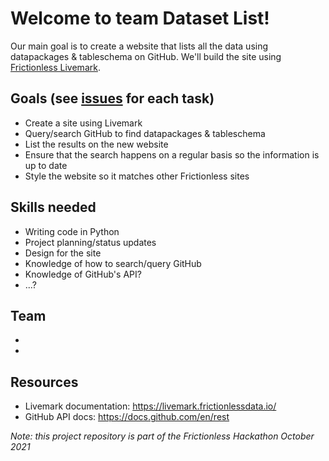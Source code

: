 # Welcome to team Dataset List!

Our main goal is to create a website that lists all the data using datapackages & tableschema on GitHub. We'll build the site using [Frictionless Livemark](https://livemark.frictionlessdata.io/).

## Goals (see [issues](https://github.com/frictionlessdata/hackathon-dataset-list/issues) for each task)
- Create a site using Livemark
- Query/search GitHub to find datapackages & tableschema
- List the results on the new website
- Ensure that the search happens on a regular basis so the information is up to date
- Style the website so it matches other Frictionless sites

## Skills needed
- Writing code in Python
- Project planning/status updates
- Design for the site
- Knowledge of how to search/query GitHub
- Knowledge of GitHub's API?
- ...?

## Team
- 
- 

## Resources
- Livemark documentation: https://livemark.frictionlessdata.io/ 
- GitHub API docs: https://docs.github.com/en/rest

*Note: this project repository is part of the Frictionless Hackathon October 2021*
